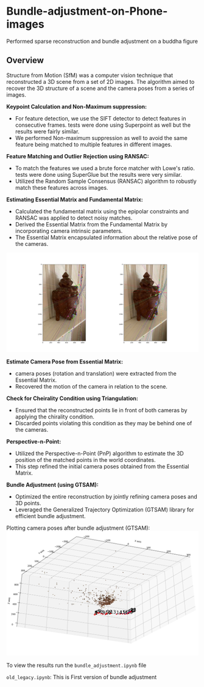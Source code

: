 # Bundle-adjustment-on-Phone-images
Performed sparse reconstruction and bundle adjustment on a buddha figure

## Overview
Structure from Motion (SfM) was a computer vision technique that reconstructed a 3D scene from a set of 2D images. The algorithm aimed to recover the 3D structure of a scene and the camera poses from a series of images.

**Keypoint Calculation and Non-Maximum suppression:**
   - For feature detection, we use the SIFT detector to detect features in consecutive frames. tests were done using Superpoint as well but the results were fairly similar.
   - We performed Non-maximum suppression as well to avoid the same feature being matched to multiple features in different images.

**Feature Matching and Outlier Rejection using RANSAC:**
   - To match the features we used a brute force matcher with Lowe's ratio. tests were done using SuperGlue but the results were very similar.
   - Utilized the Random Sample Consensus (RANSAC) algorithm to robustly match these features across images.



**Estimating Essential Matrix and Fundamental Matrix:**
   - Calculated the fundamental matrix using the epipolar constraints and RANSAC was applied to detect noisy matches.
   - Derived the Essential Matrix from the Fundamental Matrix by incorporating camera intrinsic parameters.
   - The Essential Matrix encapsulated information about the relative pose of the cameras.
<p>
  <img src="plots/Figure_1.png">
</p>

**Estimate Camera Pose from Essential Matrix:**
   - camera poses (rotation and translation) were extracted from the Essential Matrix.
   - Recovered the motion of the camera in relation to the scene.

**Check for Cheirality Condition using Triangulation:**
   - Ensured that the reconstructed points lie in front of both cameras by applying the chirality condition.
   - Discarded points violating this condition as they may be behind one of the cameras.

**Perspective-n-Point:**
   - Utilized the Perspective-n-Point (PnP) algorithm to estimate the 3D position of the matched points in the world coordinates.
   - This step refined the initial camera poses obtained from the Essential Matrix.

**Bundle Adjustment (using GTSAM):**
   - Optimized the entire reconstruction by jointly refining camera poses and 3D points.
   - Leveraged the Generalized Trajectory Optimization (GTSAM) library for efficient bundle adjustment.

<div>
     Plotting camera poses after bundle adjustment (GTSAM):
     <br>
     <img src="plots/Figure_2.png" alt="Camera Poses and 3D pointcloud after Bundle Adjustment">
</div>

To view the results run the ```bundle_adjustment.ipynb``` file

```old_legacy.ipynb```: This is First version of bundle adjustment